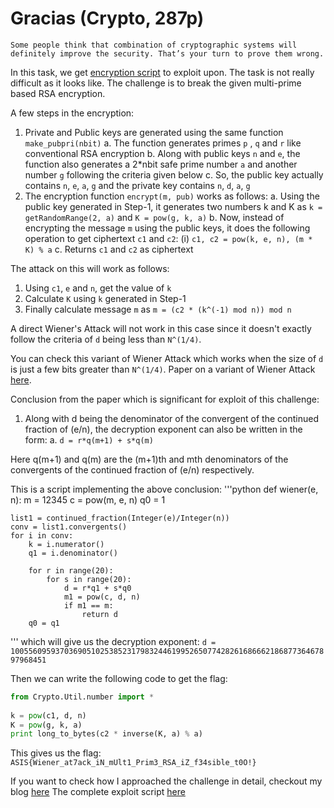 # Gracias (Crypto, 287p)

```
Some people think that combination of cryptographic systems will definitely improve the security. That’s your turn to prove them wrong.
```

In this task, we get [encryption script](gracias.py) to exploit upon.
The task is not really difficult as it looks like. The challenge is to break the given multi-prime based RSA encryption.

A few steps in the encryption: 
1. Private and Public keys are generated using the same function `make_pubpri(nbit)` 
    a. The function generates primes `p` , `q` and `r` like conventional RSA encryption
    b. Along with public keys `n` and `e`, the function also generates a 2*nbit safe prime number `a` and another number `g` following the criteria given below
    c. So, the public key actually contains `n`, `e`, `a`, `g` and the private key contains `n`, `d`, `a`, `g`
2. The encryption function `encrypt(m, pub)` works as follows:
    a. Using the public key generated in Step-1, it generates two numbers k and K as `k = getRandomRange(2, a)` and `K = pow(g, k, a)`
    b. Now, instead of encrypting the message `m` using the public keys, it does the following operation to get ciphertext `c1` and `c2`:
        (i) `c1, c2 = pow(k, e, n), (m * K) % a`
    c. Returns `c1` and `c2` as ciphertext

The attack on this will work as follows:
1. Using `c1`, `e` and `n`, get the value of `k` 
2. Calculate `K` using `k` generated in Step-1
3. Finally calculate message `m` as `m = (c2 * (k^(-1) mod n)) mod n`

A direct Wiener's Attack will not work in this case since it doesn't exactly follow the criteria of `d` being less than `N^(1/4)`.

You can check this variant of Wiener Attack which works when the size of `d` is just a few bits greater than `N^(1/4)`. Paper on a variant of Wiener Attack [here](https://www.math.tugraz.at/~cecc08/abstracts/cecc08_abstract_20.pdf).

Conclusion from the paper which is significant for exploit of this challenge:
1. Along with d being the denominator of the convergent of the continued fraction of (e/n), the decryption exponent can also be written in the form:
    a. `d = r*q(m+1) + s*q(m)`

Here q(m+1) and q(m) are the (m+1)th and mth denominators of the convergents of the continued fraction of (e/n) respectively.

This is a script implementing the above conclusion:
'''python
def wiener(e, n):
	m = 12345
	c = pow(m, e, n)
	q0 = 1

	list1 = continued_fraction(Integer(e)/Integer(n))
	conv = list1.convergents()
	for i in conv:
		k = i.numerator()
		q1 = i.denominator()

		for r in range(20):
			for s in range(20):
				d = r*q1 + s*q0
				m1 = pow(c, d, n)
				if m1 == m:
					return d
		q0 = q1
'''
which will give us the decryption exponent:
`d = 100556095937036905102538523179832446199526507742826168666218687736467897968451`

Then we can write the following code to get the flag: 
```python
from Crypto.Util.number import *
 
k = pow(c1, d, n)
K = pow(g, k, a)
print long_to_bytes(c2 * inverse(K, a) % a)
```

This gives us the flag: `ASIS{Wiener_at7ack_iN_mUlt1_Prim3_RSA_iZ_f34sible_t0O!}`

If you want to check how I approached the challenge in detail, checkout my blog [here](https://masterpessimistaa.wordpress.com/2017/11/24/asis-finals-ctf-2017-gracias-writeup/)
The complete exploit script [here](exploit.py)


